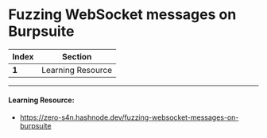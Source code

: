 # Fuzzing WebSocket messages on Burpsuite

Index | Section
--- | ---
**1** | Learning Resource

___


#### Learning Resource: 

* https://zero-s4n.hashnode.dev/fuzzing-websocket-messages-on-burpsuite
